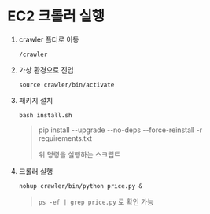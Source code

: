 # EC2 크롤러 실행



1. crawler 폴더로 이동

   `/crawler`

2. 가상 환경으로 진입

   `source crawler/bin/activate`

3. 패키지 설치

   `bash install.sh`

   > pip install --upgrade --no-deps --force-reinstall -r requirements.txt
   >
   > 위 명령을 실행하는 스크립트

4. 크롤러 실행

   `nohup crawler/bin/python price.py &`

   > `ps -ef | grep price.py` 로 확인 가능 
